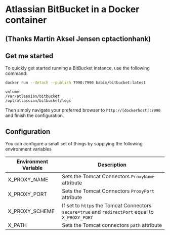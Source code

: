 # Atlassian BitBucket in a Docker container
## (Thanks Martin Aksel Jensen cptactionhank)

## Get me started

To quickly get started running a BitBucket instance, use the following command:
```bash
docker run --detach --publish 7990:7990 babim/bitbucket:latest
```
```
volume:
/var/atlassian/bitbucket
/opt/atlassian/bitbucket/logs
```

Then simply navigate your preferred browser to `http://[dockerhost]:7990` and finish the configuration.

## Configuration

You can configure a small set of things by supplying the following environment variables

| Environment Variable   | Description |
| ---------------------- | ----------- |
| X_PROXY_NAME           | Sets the Tomcat Connectors `ProxyName` attribute |
| X_PROXY_PORT           | Sets the Tomcat Connectors `ProxyPort` attribute |
| X_PROXY_SCHEME         | If set to `https` the Tomcat Connectors `secure=true` and `redirectPort` equal to `X_PROXY_PORT`   |
| X_PATH                 | Sets the Tomcat connectors `path` attribute |
